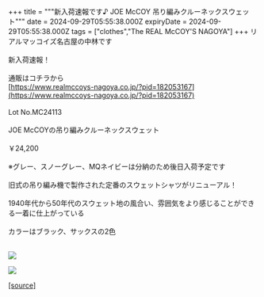+++
title = """新入荷速報です♪ JOE McCOY 吊り編みクルーネックスウェット"""
date = 2024-09-29T05:55:38.000Z
expiryDate = 2024-09-29T05:55:38.000Z
tags = ["clothes","The REAL McCOY'S NAGOYA"]
+++
リアルマッコイズ名古屋の中林です  
   
新入荷速報！  
   
通販はコチラから  
[https://www.realmccoys-nagoya.co.jp/?pid=182053167](https://www.realmccoys-nagoya.co.jp/?pid=182053167)  
   
Lot No.MC24113  
   
JOE McCOYの吊り編みクルーネックスウェット  
   
￥24,200  
   
※グレー、スノーグレー、MQネイビーは分納のため後日入荷予定です  
   
旧式の吊り編み機で製作された定番のスウェットシャツがリニューアル！  
   
1940年代から50年代のスウェット地の風合い、雰囲気をより感じることができる一着に仕上がっている  
   
カラーはブラック、サックスの2色  
 

[![](https://stat.ameba.jp/user_images/20240929/14/realmccoy-nagoya/a6/6e/j/o1000100015491998440.jpg)](https://www.realmccoys-nagoya.co.jp/?pid=182053167)  
  
[![](https://stat.ameba.jp/user_images/20240929/14/realmccoy-nagoya/b5/14/j/o1000100015491998447.jpg)](https://www.realmccoys-nagoya.co.jp/?pid=182053167)

[[source]](https://ameblo.jp/realmccoy-nagoya/entry-12869355927.html)
